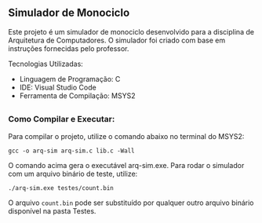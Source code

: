 ## Simulador de Monociclo
Este projeto é um simulador de monociclo desenvolvido para a disciplina de Arquitetura de Computadores. O simulador foi criado com base em instruções fornecidas pelo professor.

Tecnologias Utilizadas:
- Linguagem de Programação: C
- IDE: Visual Studio Code
- Ferramenta de Compilação: MSYS2
##
<h3>Como Compilar e Executar:</h3>
Para compilar o projeto, utilize o comando abaixo no terminal do MSYS2:

`gcc -o arq-sim arq-sim.c lib.c -Wall` 

O comando acima gera o executável arq-sim.exe. Para rodar o simulador com um arquivo binário de teste, utilize:

`./arq-sim.exe testes/count.bin`

O arquivo `count.bin` pode ser substituído por qualquer outro arquivo binário disponível na pasta Testes.
